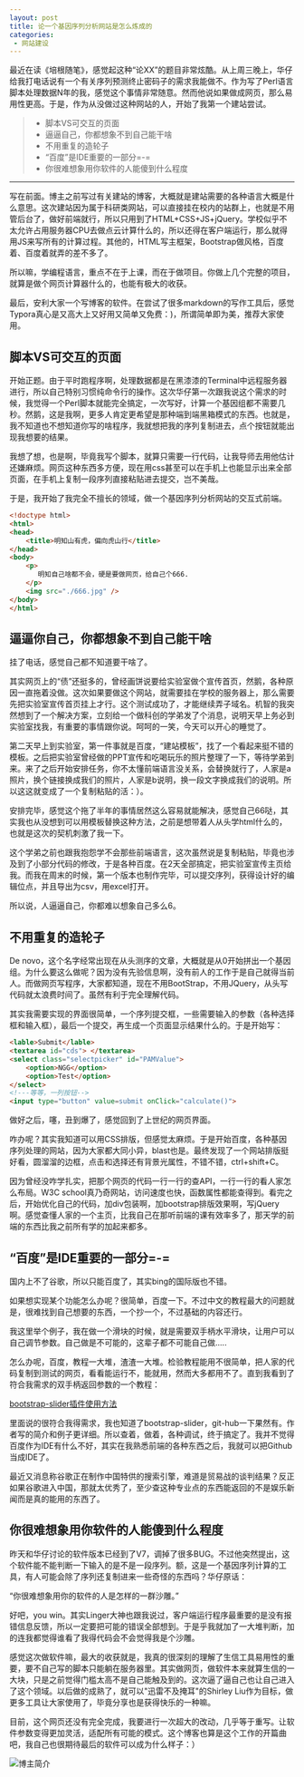 ```yaml
---
layout: post
title: 论一个基因序列分析网站是怎么炼成的
categories:
 - 网站建设
---
```


最近在读《培根随笔》，感觉起这种“论XX”的题目非常炫酷。从上周三晚上，华仔给我打电话说有一个有关序列预测终止密码子的需求我能做不。作为写了Perl语言脚本处理数据N年的我，感觉这个事情非常随意。然而他说如果做成网页，那么易用性更高。于是，作为从没做过这种网站的人，开始了我第一个建站尝试。

> * 脚本VS可交互的页面
> * 逼逼自己，你都想象不到自己能干啥
> * 不用重复的造轮子
> * “百度”是IDE重要的一部分=-=
> * 你很难想象用你软件的人能傻到什么程度

***

写在前面。博主之前写过有关建站的博客，大概就是建站需要的各种语言大概是什么意思。这次建站因为属于科研类网站，可以直接挂在校内的站群上，也就是不用管后台了，做好前端就行，所以只用到了HTML+CSS+JS+jQuery。学校似乎不太允许占用服务器CPU去做点云计算什么的，所以还得在客户端运行，那么就得用JS来写所有的计算过程。其他的，HTML写主框架，Bootstrap做风格，百度着、百度着就弄的差不多了。

所以嘛，学编程语言，重点不在于上课，而在于做项目。你做上几个完整的项目，就算是做个网页计算器什么的，也能有极大的收获。

最后，安利大家一个写博客的软件。在尝试了很多markdown的写作工具后，感觉Typora真心是又高大上又好用又简单又免费：)，所谓简单即为美，推荐大家使用。

##  脚本VS可交互的页面

开始正题。由于平时跑程序啊，处理数据都是在黑漆漆的Terminal中远程服务器进行，所以自己特别习惯纯命令行的操作。这次华仔第一次跟我说这个需求的时候，我觉得一个Perl脚本就能完全搞定，一次写好，计算一个基因组都不需要几秒。然鹅，这是我啊，更多人肯定更希望是那种端到端黑箱模式的东西。也就是，我不知道也不想知道你写的啥程序，我就想把我的序列复制进去，点个按钮就能出现我想要的结果。

我想了想，也是啊，毕竟我写个脚本，就算只需要一行代码，让我导师去用他估计还嫌麻烦。网页这种东西多方便，现在用css甚至可以在手机上也能显示出来全部页面，在手机上复制一段序列直接粘贴进去提交，岂不美哉。

于是，我开始了我完全不擅长的领域，做一个基因序列分析网站的交互式前端。

```html
<!doctype html>
<html>
<head>
    <title>明知山有虎，偏向虎山行</title>
</head>
<body>
    <p>
       明知自己啥都不会，硬是要做网页，给自己个666.
    </p>
    <img src="./666.jpg" />
</body>
</html>
```



## 逼逼你自己，你都想象不到自己能干啥

挂了电话，感觉自己都不知道要干啥了。

其实网页上的“债”还挺多的，曾经画饼说要给实验室做个宣传首页，然鹅，各种原因一直拖着没做。这次如果要做这个网站，就需要挂在学校的服务器上，那么需要先把实验室宣传首页挂上才行。这个测试成功了，才能继续弄子域名。机智的我突然想到了一个解决方案，立刻给一个做科创的学弟发了个消息，说明天早上务必到实验室找我，有重要的事情跟你说。呵呵的一笑，今天可以开心的睡觉了。

第二天早上到实验室，第一件事就是百度，“建站模板”，找了一个看起来挺不错的模板。之后把实验室曾经做的PPT宣传和吃喝玩乐的照片整理了一下，等待学弟到来。来了之后开始安排任务，你不太懂前端语言没关系，会替换就行了，人家是a照片，换个链接换成我们的照片，人家是b说明，换一段文字换成我们的说明。所以这这就变成了一个复制粘贴的活：）。

安排完毕，感觉这个拖了半年的事情居然这么容易就能解决，感觉自己66哒，其实我也从没想到可以用模板替换这种方法，之前是想带着人从头学html什么的，也就是这次的契机刺激了我一下。

这个学弟之前也跟我抱怨学不会那些前端语言，这次虽然说是复制粘贴，毕竟也涉及到了小部分代码的修改，于是各种百度。在2天全部搞定，把实验室宣传主页给我。而我在周末的时候，第一个版本也制作完毕，可以提交序列，获得设计好的编辑位点，并且导出为csv，用excel打开。

所以说，人逼逼自己，你都难以想象自己多么6。

## 不用重复的造轮子

De novo，这个名字经常出现在从头测序的文章，大概就是从0开始拼出一个基因组。为什么要这么做呢？因为没有先验信息啊，没有前人的工作于是自己就得当前人。而做网页写程序，大家都知道，现在不用BootStrap，不用JQuery，从头写代码就太浪费时间了。虽然有利于完全理解代码。

其实我需要实现的界面很简单，一个序列提交框，一些需要输入的参数（各种选择框和输入框），最后一个提交，再生成一个页面显示结果什么的。于是开始写：

```html
<lable>Submit</lable>
<textarea id="cds"> </textarea>
<select class="selectpicker" id="PAMValue">
    <option>NGG</option>
    <option>Test</option>
</select>
<!---等等，一列按钮-->
<input type="button" value=submit onClick="calculate()">
```

做好之后，噻，丑到爆了，感觉回到了上世纪的网页界面。

咋办呢？其实我知道可以用CSS排版，但感觉太麻烦。于是开始百度，各种基因序列处理的网站，因为大家都大同小异，blast也是。最终发现了一个网站排版挺好看，圆溜溜的边框，点击和选择还有背景光属性，不错不错，ctrl+shift+C。

因为曾经没咋学扎实，把那个网页的代码一行一行的查API，一行一行的看人家怎么布局。W3C school真乃奇网站，访问速度也快，函数属性都能查得到。看完之后，开始优化自己的代码，加div包装啊，加bootstrap排版效果啊，写jQuery啊。感觉查懂人家的一个主页，比我自己在那听前端的课有效率多了，那天学的前端的东西比我之前所有学的加起来都多。

## “百度”是IDE重要的一部分=-=

国内上不了谷歌，所以只能百度了，其实bing的国际版也不错。

如果想实现某个功能怎么办呢？很简单，百度一下。不过中文的教程最大的问题就是，很难找到自己想要的东西，一个抄一个，不过基础的内容还行。

我这里举个例子，我在做一个滑块的时候，就是需要双手柄水平滑块，让用户可以自己调节参数。自己做是不可能的，这辈子都不可能自己做.....

怎么办呢，百度，教程一大堆，渣渣一大堆。检验教程能用不很简单，把人家的代码复制到测试的网页，看看能运行不，能就用，然而大多都用不了。直到我看到了符合我需求的双手柄返回参数的一个教程：

[bootstrap-slider插件使用方法](https://www.cnblogs.com/sese/p/9244298.html)

里面说的很符合我得需求，我也知道了bootstrap-slider，git-hub一下果然有。作者写的简介和例子更详细。所以查着，做着，各种调试，终于搞定了。我并不觉得百度作为IDE有什么不好，其实在我熟悉前端的各种东西之后，我就可以把Github当成IDE了。

最近又消息称谷歌正在制作中国特供的搜索引擎，难道是贸易战的谈判结果？反正如果谷歌进入中国，那就太优秀了，至少查这种专业点的东西能返回的不是娱乐新闻而是真的能用的东西了。

## 你很难想象用你软件的人能傻到什么程度

昨天和华仔讨论的软件版本已经到了V7，调掉了很多BUG。不过他突然提出，这个软件能不能判断一下输入的是不是一段序列。额，这是一个基因序列计算的工具，有人可能会除了序列还复制进来一些奇怪的东西吗？华仔原话：

“你很难想象用你的软件的人是怎样的一群沙雕。”

好吧，you win。其实Linger大神也跟我说过，客户端运行程序最重要的是没有报错信息反馈，所以一定要把可能的错误全部想到。于是乎我就加了一大堆判断，加的连我都觉得谁看了我得代码会不会觉得我是个沙雕。

感觉这次做软件嘛，最大的收获就是，我真的很深刻的理解了生信工具易用性的重要，要不自己写的脚本只能躺在服务器里。其实做网页，做软件本来就算生信的一大块，只是之前觉得门槛太高不是自己能触及到的。这次逼了逼自己也让自己进入了这个领域。以后做的成熟了，就可以"迅雷不及掩耳"的Shirley Liu作为目标，做更多工具让大家使用了，毕竟分享也是获得快乐的一种嘛。

目前，这个网页还没有完全完成，我要进行一次超大的改动，几乎等于重写。让软件参数变得更加灵活，适配所有可能的模式。这个博客也算是这个工作的开篇曲吧，我自己也很期待最后的软件可以成为什么样子：）

![博主简介](http://ow1kvhtif.bkt.clouddn.com/%E9%A1%B5%E9%9D%A2%E5%BA%95%E9%83%A8logo.png)